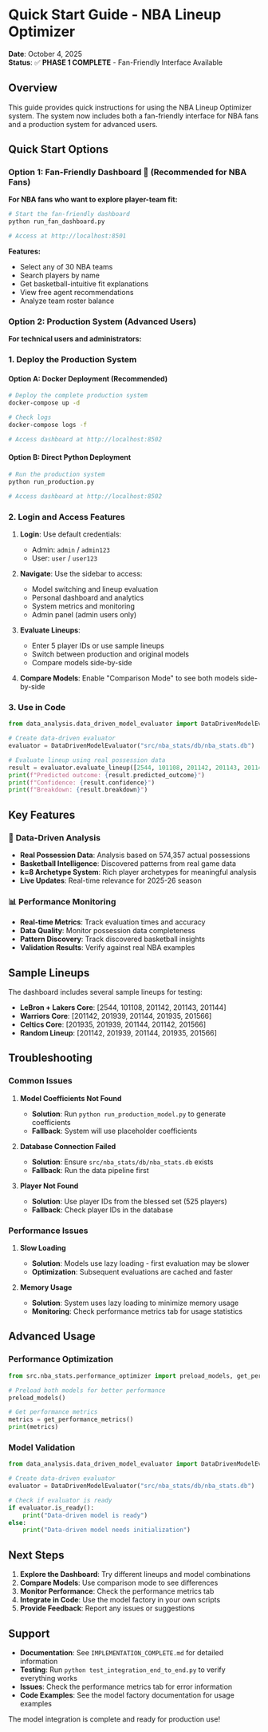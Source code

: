# Quick Start Guide - NBA Lineup Optimizer

**Date**: October 4, 2025  
**Status**: ✅ **PHASE 1 COMPLETE** - Fan-Friendly Interface Available

## Overview

This guide provides quick instructions for using the NBA Lineup Optimizer system. The system now includes both a fan-friendly interface for NBA fans and a production system for advanced users.

## Quick Start Options

### Option 1: Fan-Friendly Dashboard 🏀 (Recommended for NBA Fans)

**For NBA fans who want to explore player-team fit:**

```bash
# Start the fan-friendly dashboard
python run_fan_dashboard.py

# Access at http://localhost:8501
```

**Features:**
- Select any of 30 NBA teams
- Search players by name
- Get basketball-intuitive fit explanations
- View free agent recommendations
- Analyze team roster balance

### Option 2: Production System (Advanced Users)

**For technical users and administrators:**

### 1. Deploy the Production System

#### Option A: Docker Deployment (Recommended)

```bash
# Deploy the complete production system
docker-compose up -d

# Check logs
docker-compose logs -f

# Access dashboard at http://localhost:8502
```

#### Option B: Direct Python Deployment

```bash
# Run the production system
python run_production.py

# Access dashboard at http://localhost:8502
```

### 2. Login and Access Features

1. **Login**: Use default credentials:
   - Admin: `admin` / `admin123`
   - User: `user` / `user123`

2. **Navigate**: Use the sidebar to access:
   - Model switching and lineup evaluation
   - Personal dashboard and analytics
   - System metrics and monitoring
   - Admin panel (admin users only)

3. **Evaluate Lineups**: 
   - Enter 5 player IDs or use sample lineups
   - Switch between production and original models
   - Compare models side-by-side

4. **Compare Models**: Enable "Comparison Mode" to see both models side-by-side

### 3. Use in Code

```python
from data_analysis.data_driven_model_evaluator import DataDrivenModelEvaluator

# Create data-driven evaluator
evaluator = DataDrivenModelEvaluator("src/nba_stats/db/nba_stats.db")

# Evaluate lineup using real possession data
result = evaluator.evaluate_lineup([2544, 101108, 201142, 201143, 201144])
print(f"Predicted outcome: {result.predicted_outcome}")
print(f"Confidence: {result.confidence}")
print(f"Breakdown: {result.breakdown}")
```

## Key Features

### 🎯 **Data-Driven Analysis**
- **Real Possession Data**: Analysis based on 574,357 actual possessions
- **Basketball Intelligence**: Discovered patterns from real game data
- **k=8 Archetype System**: Rich player archetypes for meaningful analysis
- **Live Updates**: Real-time relevance for 2025-26 season

### 📊 **Performance Monitoring**
- **Real-time Metrics**: Track evaluation times and accuracy
- **Data Quality**: Monitor possession data completeness
- **Pattern Discovery**: Track discovered basketball insights
- **Validation Results**: Verify against real NBA examples

## Sample Lineups

The dashboard includes several sample lineups for testing:

- **LeBron + Lakers Core**: [2544, 101108, 201142, 201143, 201144]
- **Warriors Core**: [201142, 201939, 201144, 201935, 201566]
- **Celtics Core**: [201935, 201939, 201144, 201142, 201566]
- **Random Lineup**: [201142, 201939, 201144, 201935, 201566]

## Troubleshooting

### Common Issues

1. **Model Coefficients Not Found**
   - **Solution**: Run `python run_production_model.py` to generate coefficients
   - **Fallback**: System will use placeholder coefficients

2. **Database Connection Failed**
   - **Solution**: Ensure `src/nba_stats/db/nba_stats.db` exists
   - **Fallback**: Run the data pipeline first

3. **Player Not Found**
   - **Solution**: Use player IDs from the blessed set (525 players)
   - **Fallback**: Check player IDs in the database

### Performance Issues

1. **Slow Loading**
   - **Solution**: Models use lazy loading - first evaluation may be slower
   - **Optimization**: Subsequent evaluations are cached and faster

2. **Memory Usage**
   - **Solution**: System uses lazy loading to minimize memory usage
   - **Monitoring**: Check performance metrics tab for usage statistics

## Advanced Usage

### Performance Optimization

```python
from src.nba_stats.performance_optimizer import preload_models, get_performance_metrics

# Preload both models for better performance
preload_models()

# Get performance metrics
metrics = get_performance_metrics()
print(metrics)
```

### Model Validation

```python
from data_analysis.data_driven_model_evaluator import DataDrivenModelEvaluator

# Create data-driven evaluator
evaluator = DataDrivenModelEvaluator("src/nba_stats/db/nba_stats.db")

# Check if evaluator is ready
if evaluator.is_ready():
    print("Data-driven model is ready")
else:
    print("Data-driven model needs initialization")
```

## Next Steps

1. **Explore the Dashboard**: Try different lineups and model combinations
2. **Compare Models**: Use comparison mode to see differences
3. **Monitor Performance**: Check the performance metrics tab
4. **Integrate in Code**: Use the model factory in your own scripts
5. **Provide Feedback**: Report any issues or suggestions

## Support

- **Documentation**: See `IMPLEMENTATION_COMPLETE.md` for detailed information
- **Testing**: Run `python test_integration_end_to_end.py` to verify everything works
- **Issues**: Check the performance metrics tab for error information
- **Code Examples**: See the model factory documentation for usage examples

The model integration is complete and ready for production use!
